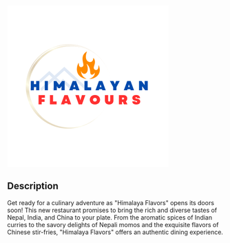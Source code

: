 ![Himalayan Flavours](./assets/logo.png)

## Description

Get ready for a culinary adventure as "Himalaya Flavors" opens its doors soon! This new restaurant promises to bring the rich and diverse tastes of Nepal, India, and China to your plate. From the aromatic spices of Indian curries to the savory delights of Nepali momos and the exquisite flavors of Chinese stir-fries, "Himalaya Flavors" offers an authentic dining experience.
